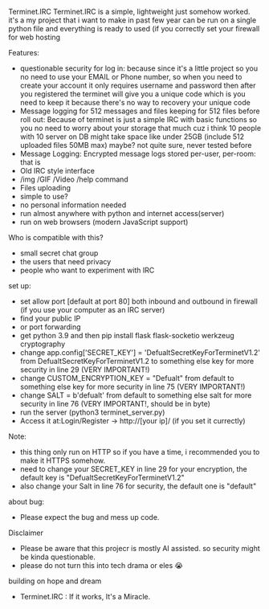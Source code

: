 Terminet.IRC
Terminet.IRC is a simple, lightweight just somehow worked. it's a my project that i want to make in past few year can be run on a single python file and everything is ready to used (if you correctly set your firewall for web hosting



Features:
- questionable security for log in: because since it's a little project so you no need to use your EMAIL or Phone number, so when you need to create your account it only requires username and password then after you registered the terminet will give you a unique code which is you need to keep it because there's no way to recovery your unique code
- Message logging for 512 messages and files keeping for 512 files before roll out: Because of terminet is just a simple IRC with basic functions so you no need to worry about your storage that much cuz i think 10 people with 10 server on DB might take space like under 25GB (include 512 uploaded files 50MB max) maybe? not quite sure, never tested before
- Message Logging: Encrypted message logs stored per-user, per-room: that is
- Old IRC style interface
- /img <link> /GIF <link> /Video <link> /help command
- Files uploading
- simple to use?
- no personal information needed
- run almost anywhere with python and internet access(server)
- run on web browsers (modern JavaScript support)

Who is compatible with this?
- small secret chat group
- the users that need privacy
- people who want to experiment with IRC

set up:
- set allow port [default at port 80] both inbound and outbound in firewall (if you use your computer as an IRC server)
- find your public IP
- or port forwarding 
- get python 3.9 and then pip install flask flask-socketio werkzeug cryptography
- change app.config['SECRET_KEY'] = 'DefualtSecretKeyForTerminetV1.2'  from DefualtSecretKeyForTerminetV1.2 to something else key for more security in line 29 (VERY IMPORTANT!)
- change CUSTOM_ENCRYPTION_KEY = "Defualt" from default to something else key for more security in line 75 (VERY IMPORTANT!)
- change SALT = b'defualt' from default to something else salt for more security in line 76 (VERY IMPORTANT!, should be in byte)
- run the server (python3 terminet_server.py)
- Access it at:Login/Register → http://[your ip]/ (if you set it currectly)

Note:
- this thing only run on HTTP so if you have a time, i recommended you to make it HTTPS somehow.
- need to change your SECRET_KEY in line 29 for your encryption, the default key is "DefualtSecretKeyForTerminetV1.2"
- also change your Salt in line 76 for security, the default one is "default" 

about bug:
- Please expect the bug and mess up code.


Disclaimer 
- Please be aware that this projecr is mostly AI assisted. so security might be kinda questionable.
- please do not turn this into tech drama or eles 😭


building on hope and dream
- Terminet.IRC : If it works, It's a Miracle.
